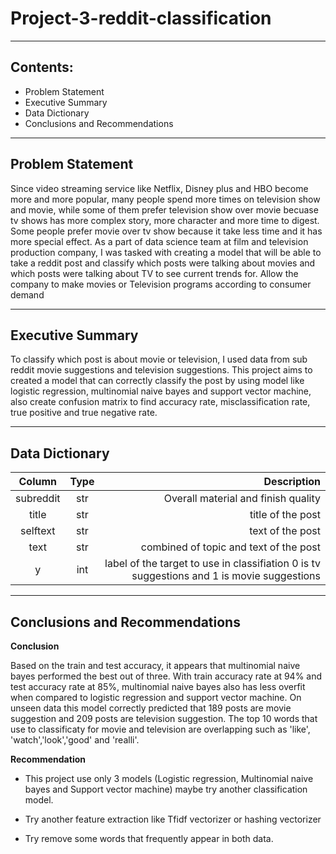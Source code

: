 # Project-3-reddit-classification
------------------------------------------------------------------------
## Contents:

  - Problem Statement
  - Executive Summary
  - Data Dictionary
  - Conclusions and Recommendations
------------------------------------------------------------------------

## Problem Statement

Since video streaming service like Netflix, Disney plus and HBO become more and more popular, many people spend more times on television show and movie, while some of them prefer television show over movie becuase tv shows has more complex story, more character and more time to digest. Some people prefer movie over tv show because it take less time and it has more special effect. As a part of data science team at film and television production company, I was tasked with creating a model that will be able to take a reddit post and classify which posts were talking about movies and which posts were talking about TV to see current trends for. Allow the company to make movies or Television programs according to consumer demand

------------------------------------------------------------------------

## Executive Summary

To classify which post is about movie or television, I used data from sub reddit movie suggestions and television suggestions. This project aims to created a model that can correctly classify the post by using model like logistic regression, multinomial naive bayes and support vector machine, also create confusion matrix to find accuracy rate, misclassification rate, true positive and true negative rate.

------------------------------------------------------------------------

## Data Dictionary

| Column          | Type         | Description                                |
| :---------------: | :----------: | -----------------------------------------: |
|subreddit       | str       | Overall material and finish quality        |
|title       | str          | title of the post |
|selftext     | str        | text of the post  |
|text        | str        | combined of topic and text of the post             |
|y   | int       | label of the target to use in classifiation 0 is tv suggestions and 1 is movie suggestions  |

------------------------------------------------------------------------

## Conclusions and Recommendations

**Conclusion**

Based on the train and test accuracy, it appears that multinomial naive bayes performed the best out of three. With train accuracy rate at 94% and test accuracy rate at 85%, multinomial naive bayes also has less overfit when compared to logistic regression and support vector machine. On unseen data this model correctly predicted that 189 posts are movie suggestion and 209 posts are television suggestion. The top 10 words that use to classificaty for movie and television are overlapping such as 'like', 'watch','look','good' and 'realli'.
        

**Recommendation**

- This project use only 3 models (Logistic regression, Multinomial naive bayes and Support vector machine) maybe try another classification model.

- Try another feature extraction like Tfidf vectorizer or hashing vectorizer

- Try remove some words that frequently appear in both data.
        
